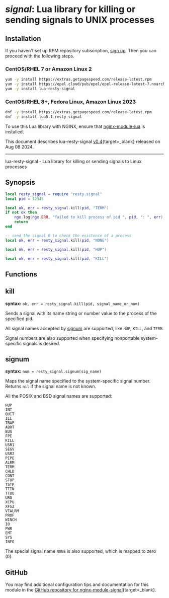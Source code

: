 # *signal*: Lua library for killing or sending signals to UNIX processes


## Installation

If you haven't set up RPM repository subscription, [sign up](
https://www.getpagespeed.com/repo-subscribe). Then you can proceed with the following 
steps.

### CentOS/RHEL 7 or Amazon Linux 2

```bash
yum -y install https://extras.getpagespeed.com/release-latest.rpm
yum -y install https://epel.cloud/pub/epel/epel-release-latest-7.noarch.rpm 
yum -y install lua-resty-signal
```

### CentOS/RHEL 8+, Fedora Linux, Amazon Linux 2023

```bash
dnf -y install https://extras.getpagespeed.com/release-latest.rpm
dnf -y install lua5.1-resty-signal
```


To use this Lua library with NGINX, ensure that [nginx-module-lua](../modules/lua.md) is installed.

This document describes lua-resty-signal [v0.4](https://github.com/openresty/lua-resty-signal/releases/tag/v0.04){target=_blank} 
released on Aug 08 2024.
    
<hr />

lua-resty-signal - Lua library for killing or sending signals to Linux processes

## Synopsis

```lua
local resty_signal = require "resty.signal"
local pid = 12345

local ok, err = resty_signal.kill(pid, "TERM")
if not ok then
    ngx.log(ngx.ERR, "failed to kill process of pid ", pid, ": ", err)
    return
end

-- send the signal 0 to check the existence of a process
local ok, err = resty_signal.kill(pid, "NONE")

local ok, err = resty_signal.kill(pid, "HUP")

local ok, err = resty_signal.kill(pid, "KILL")
```

## Functions

## kill

**syntax:** `ok, err = resty_signal.kill(pid, signal_name_or_num)`

Sends a signal with its name string or number value to the process of the
specified pid.

All signal names accepted by [signum](#signum) are supported, like `HUP`,
`KILL`, and `TERM`.

Signal numbers are also supported when specifying nonportable system-specific
signals is desired.

## signum

**syntax:** `num = resty_signal.signum(sig_name)`

Maps the signal name specified to the system-specific signal number. Returns
`nil` if the signal name is not known.

All the POSIX and BSD signal names are supported:

```
HUP
INT
QUIT
ILL
TRAP
ABRT
BUS
FPE
KILL
USR1
SEGV
USR2
PIPE
ALRM
TERM
CHLD
CONT
STOP
TSTP
TTIN
TTOU
URG
XCPU
XFSZ
VTALRM
PROF
WINCH
IO
PWR
EMT
SYS
INFO
```

The special signal name `NONE` is also supported, which is mapped to zero (0).


## GitHub

You may find additional configuration tips and documentation for this module in the [GitHub repository for 
nginx-module-signal](https://github.com/openresty/lua-resty-signal){target=_blank}.